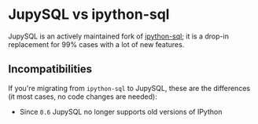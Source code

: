 # JupySQL vs ipython-sql

JupySQL is an actively maintained fork of [ipython-sql](https://github.com/catherinedevlin/ipython-sql); it is a drop-in replacement for 99% cases with a lot of new features.

## Incompatibilities

If you're migrating from `ipython-sql` to JupySQL, these are the differences (it most cases, no code changes are needed):

- Since `0.6` JupySQL no longer supports old versions of IPython